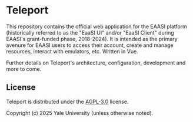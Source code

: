 # Teleport

This repository contains the official web application for the EAASI platform (historically referred to as the "EaaSI UI" and/or "EaaSI Client" during EAASI's grant-funded phase, 2018-2024). It is intended as the primary avenure for EAASI users to access their account, create and manage resources, interact with emulators, etc. Written in Vue.

Further details on Teleport's architecture, configuration, development and more to come.

## License

Teleport is distributed under the [AGPL-3.0](./LICENSE) license.

Copyright (c) 2025 Yale University (unless otherwise noted).